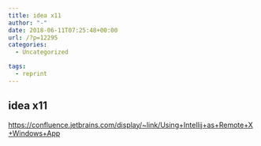 ```yaml
---
title: idea x11
author: "-"
date: 2018-06-11T07:25:48+00:00
url: /?p=12295
categories:
  - Uncategorized

tags:
  - reprint
---
```

## idea x11
https://confluence.jetbrains.com/display/~link/Using+Intellij+as+Remote+X+Windows+App